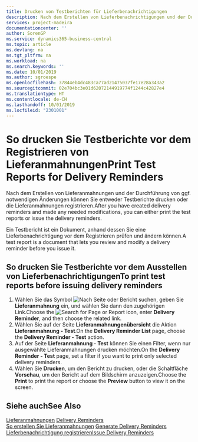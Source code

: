 ```yaml
---
title: Drucken von Testberichten für Lieferbenachrichtigungen
description: Nach dem Erstellen von Lieferbenachrichtigungen und der Durchführung von ggf. erforderlichen Änderungen können Sie entweder Testberichte drucken oder die Lieferbenachrichtigungen ausstellen.
services: project-madeira
documentationcenter: ''
author: SorenGP
ms.service: dynamics365-business-central
ms.topic: article
ms.devlang: na
ms.tgt_pltfrm: na
ms.workload: na
ms.search.keywords: ''
ms.date: 10/01/2019
ms.author: sgroespe
ms.openlocfilehash: 37844eb4dc483ca77ad21475037fe17e28a343a2
ms.sourcegitcommit: 02e704bc3e01d62072144919774f1244c42827e4
ms.translationtype: HT
ms.contentlocale: de-CH
ms.lasthandoff: 10/01/2019
ms.locfileid: "2301001"
---
```

# <a name="print-test-reports-for-delivery-reminders"></a><span data-ttu-id="dbc5a-103">So drucken Sie Testberichte vor dem Registrieren von Lieferanmahnungen</span><span class="sxs-lookup"><span data-stu-id="dbc5a-103">Print Test Reports for Delivery Reminders</span></span>
<span data-ttu-id="dbc5a-104">Nach dem Erstellen von Lieferanmahnungen und der Durchführung von ggf. notwendigen Änderungen können Sie entweder Testberichte drucken oder die Lieferanmahnungen registrieren.</span><span class="sxs-lookup"><span data-stu-id="dbc5a-104">After you have created delivery reminders and made any needed modifications, you can either print the test reports or issue the delivery reminders.</span></span>  

<span data-ttu-id="dbc5a-105">Ein Testbericht ist ein Dokument, anhand dessen Sie eine Lieferbenachrichtigung vor dem Registrieren prüfen und ändern können.</span><span class="sxs-lookup"><span data-stu-id="dbc5a-105">A test report is a document that lets you review and modify a delivery reminder before you issue it.</span></span>  

## <a name="to-print-test-reports-before-issuing-delivery-reminders"></a><span data-ttu-id="dbc5a-106">So drucken Sie Testberichte vor dem Ausstellen von Lieferbenachrichtigungen</span><span class="sxs-lookup"><span data-stu-id="dbc5a-106">To print test reports before issuing delivery reminders</span></span>  

1.  <span data-ttu-id="dbc5a-107">Wählen Sie das Symbol ![Nach Seite oder Bericht suchen](../../media/ui-search/search_small.png "Nach Seite oder Bericht suchen"), geben Sie **Lieferanmahnung** ein, und wählen Sie dann den zugehörigen Link.</span><span class="sxs-lookup"><span data-stu-id="dbc5a-107">Choose the ![Search for Page or Report](../../media/ui-search/search_small.png "Search for Page or Report icon") icon, enter **Delivery Reminder**, and then choose the related link.</span></span>  
2.  <span data-ttu-id="dbc5a-108">Wählen Sie auf der Seite **Lieferanmahnungenübersicht** die Aktion **Lieferanmahnung - Test**.</span><span class="sxs-lookup"><span data-stu-id="dbc5a-108">On the **Delivery Reminder List** page, choose the **Delivery Reminder - Test** action.</span></span>  
3.  <span data-ttu-id="dbc5a-109">Auf der Seite **Lieferanmahnung - Test** können Sie einen Filter, wenn nur ausgewählte Lieferanmahnungen drucken möchten.</span><span class="sxs-lookup"><span data-stu-id="dbc5a-109">On the **Delivery Reminder - Test** page, set a filter if you want to print only selected delivery reminders.</span></span>  
4.  <span data-ttu-id="dbc5a-110">Wählen Sie **Drucken**, um den Bericht zu drucken, oder die Schaltfläche **Vorschau**, um den Bericht auf dem Bildschirm anzuzeigen.</span><span class="sxs-lookup"><span data-stu-id="dbc5a-110">Choose the **Print** to print the report or choose the **Preview** button to view it on the screen.</span></span>  

## <a name="see-also"></a><span data-ttu-id="dbc5a-111">Siehe auch</span><span class="sxs-lookup"><span data-stu-id="dbc5a-111">See Also</span></span>  
 <span data-ttu-id="dbc5a-112">[Lieferanmahnungen](delivery-reminders.md) </span><span class="sxs-lookup"><span data-stu-id="dbc5a-112">[Delivery Reminders](delivery-reminders.md) </span></span>  
 <span data-ttu-id="dbc5a-113">[So erstellen Sie Lieferanmahnungen](how-to-generate-delivery-reminders.md) </span><span class="sxs-lookup"><span data-stu-id="dbc5a-113">[Generate Delivery Reminders](how-to-generate-delivery-reminders.md) </span></span>  
 [<span data-ttu-id="dbc5a-114">Lieferbenachrichtigung registrieren</span><span class="sxs-lookup"><span data-stu-id="dbc5a-114">Issue Delivery Reminders</span></span>](how-to-issue-delivery-reminders.md)
